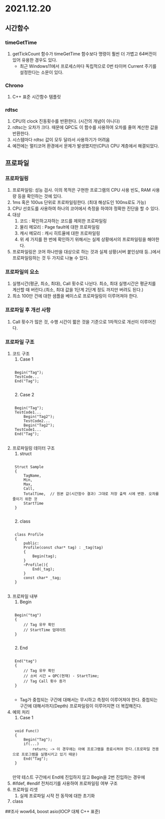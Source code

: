 # 2021.12.20
## 시간함수
### timeGetTime 
1. getTickCount 함수가 timeGetTime 함수보다 명령이 훨씬 더 가볍고 64버전이 있어 유용한 경우도 있다.
    * 최근 Windows11에서 프로세스마다 독립적으로 0번 타이머 Current 주기를 설정한다는 소문이 있다.

### Chrono
1. C++ 표준 시간함수 템플릿

### rdtsc
1. CPU의 clock 진동횟수를 반환한다. (시간의 개념이 아니다)
2. rdtsc는 오차가 크다. 때문에 QPC도 이 함수를 사용하여 오차를 줄여 계산한 값을 반환한다.
3. 시스템마다 rdtsc 값이 모두 달라서 사용하기가 어려움
4. 예전에는 멀티코어 환경에서 문제가 발생했지만(CPU) CPU 계층에서 해결되었다.

## 프로파일
### 프로파일링
1. 프로파일링: 성능 검사. 이의 목적은 구현한 프로그램의 CPU 사용 빈도, RAM 사용량 등을 확인하는 것에 있다.
2. 1ms 혹은 100us 단위로 프로파일링한다. (최대 해상도인 100ns로도 가능)
3. CPU 선호도를 사용하여 하나의 코어에서 측정을 하여야 정확한 진단을 할 수 있다.
4. 대상
    1) 코드         : 확인하고자하는 코드를 제외한 프로파일링
    2) 물리 메모리   : Page fault에 대한 프로파일링
    3) 캐시 메모리   : 캐시 히트율에 대한 프로파일링
    4) 위 세 가지를 한 번에 확인하기 위해서는 실제 상황에서의 프로파일링을 해야한다.
5. 프로파일링은 코어 하나만을 대상으로 하는 것과 실제 상황(서버 붙인상태 등..)에서 프로파일링하는 것 두 가지로 나눌 수 있다. 

### 프로파일의 요소
1. 실행시간(평균, 최소, 최대), Call 횟수로 나뉜다. 최소, 최대 실행시간은 평균치를 계산할 때 버린다.(최소, 최대 값을 1단계 2단계 정도 까지만 버려도 된다.)
2. 최소 100만 건에 대한 샘플을 베이스로 프로파일링이 이루어져야 한다.

### 프로파일 후 개선 사항
1. Call 횟수가 많은 것, 수행 시간이 짧은 것을 기준으로 1차적으로 개선이 이루어진다.

### 프로파일 구조
1. 코드 구조
    1) Case 1
    <pre><code>
    Begin("Tag");
    TestCode...
    End("Tag");
    </code></pre>
    2) Case 2
    <pre><code>
    Begin("Tag");
    TestCode1...
        Begin("Tag2");
        TestCode2...
        Begin("Tag2");
    TestCode1...
    End("Tag");
    </code></pre>
2. 프로파일링 데이터 구조
    1) struct
    <pre><code>
    Struct Sample
    {
        TagName,
        Min,
        Max,
        Call,
        TotalTime,  // 원본 값(시간함수 결과) 그대로 저장 출력 시에 변환. 오차를 줄이기 위한 것
        StartTime
    }
    </code></pre>
    2) class
    <pre><code>
    class Profile
    {
        public:
        Profile(const char* tag) : _tag(tag)
        {
            Begin(tag); 
        }
        ~Profile(){
            End(_tag);
        }
        const char* _tag;
    }
    </code></pre>    
3. 프로파일 내부
    1) Begin
    <pre><code>
    Begin("tag")
    {
        // Tag 유무 확인
        // StartTime 업데이트
    }
    </code></pre>
    2) End
    <pre><code>
    End("tag")
    {
        // Tag 유무 확인
        // 소비 시간 = QPC(현재) - StartTime;
        // Tag Call 횟수 증가
    }
    </code></pre>
    * Tag가 중첩되는 구간에 대해서는 무시하고 측정이 이루어져야 한다. 중첩되는 구간에 대해서까지(Depth) 프로파일링이 이루어지면 더 복잡해진다.
4. 예외 처리
    1) Case 1  
    <pre><code>
    void Func()
    {
        Begin("Tag");
        if(...)
            return; -> 이 경우에는 아예 프로그램을 종료시켜야 한다.(프로파일 전용으로 프로그램을 실행시키고 있기 때문)
        End("Tag");        
    }
    </code></pre>
    만약 테스트 구간에서 End에 진입하지 않고 Begin을 2번 진입하는 경우에 
5. #ifdef, #endif 전처리기를 사용하여 프로파일링 여부 구조
6. 프로파일 리셋
    1) 실제 프로파일 시작 전 동작에 대한 초기화
7. class

##조사
wow64, boost asio(IOCP 대체 C++ 표준)
